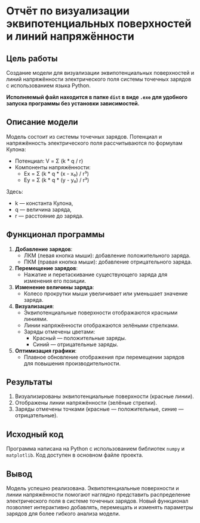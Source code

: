 # Отчёт по визуализации эквипотенциальных поверхностей и линий напряжённости

## Цель работы
Создание модели для визуализации эквипотенциальных поверхностей и линий напряжённости электрического поля системы точечных зарядов с использованием языка Python.

**Исполняемый файл находится в папке `dist` в виде `.exe` для удобного запуска программы без установки зависимостей.**

## Описание модели
Модель состоит из системы точечных зарядов. Потенциал и напряжённость электрического поля рассчитываются по формулам Кулона:

- Потенциал: V = Σ (k * q / r)
- Компоненты напряжённости:
  - Ex = Σ (k * q * (x - x₀) / r³)
  - Ey = Σ (k * q * (y - y₀) / r³)

Здесь:
- k — константа Кулона,
- q — величина заряда,
- r — расстояние до заряда.

## Функционал программы
1. **Добавление зарядов**:
   - ЛКМ (левая кнопка мыши): добавление положительного заряда.
   - ПКМ (правая кнопка мыши): добавление отрицательного заряда.
2. **Перемещение зарядов**:
   - Нажатие и перетаскивание существующего заряда для изменения его позиции.
3. **Изменение величины заряда**:
   - Колесо прокрутки мыши увеличивает или уменьшает значение заряда.
4. **Визуализация**:
   - Эквипотенциальные поверхности отображаются красными линиями.
   - Линии напряжённости отображаются зелёными стрелками.
   - Заряды отмечены цветами:
     - Красный — положительные заряды.
     - Синий — отрицательные заряды.
5. **Оптимизация графики**:
   - Плавное обновление отображения при перемещении зарядов для повышения производительности.

## Результаты
1. Визуализированы эквипотенциальные поверхности (красные линии).
2. Отображены линии напряжённости (зелёные стрелки).
3. Заряды отмечены точками (красные — положительные, синие — отрицательные).

## Исходный код
Программа написана на Python с использованием библиотек `numpy` и `matplotlib`. Код доступен в основном файле проекта.

## Вывод
Модель успешно реализована. Эквипотенциальные поверхности и линии напряжённости помогают наглядно представить распределение электрического поля в системе точечных зарядов. Новый функционал позволяет интерактивно добавлять, перемещать и изменять параметры зарядов для более гибкого анализа модели.
